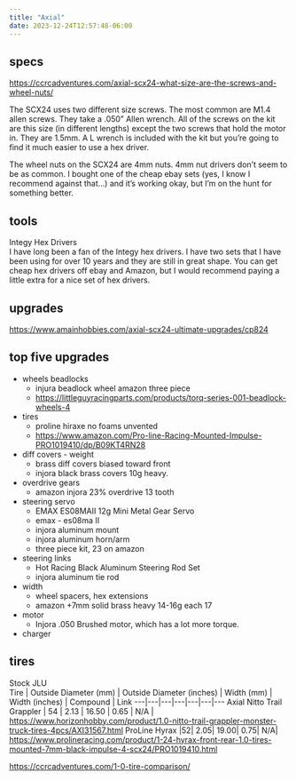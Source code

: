 ```yaml
---
title: "Axial"
date: 2023-12-24T12:57:48-06:00
---
```


## specs
https://ccrcadventures.com/axial-scx24-what-size-are-the-screws-and-wheel-nuts/  

The SCX24 uses two different size screws. The most common are M1.4 allen screws. They take a .050” Allen wrench. All of the screws on the kit are this size (in different lengths) except the two screws that hold the motor in. They are 1.5mm. A L wrench is included with the kit but you’re going to find it much easier to use a hex driver.

The wheel nuts on the SCX24 are 4mm nuts. 4mm nut drivers don’t seem to be as common. I bought one of the cheap ebay sets (yes, I know I recommend against that…) and it’s working okay, but I’m on the hunt for something better.

## tools 
Integy Hex Drivers  
I have long been a fan of the Integy hex drivers. I have two sets that I have been using for over 10 years and they are still in great shape. You can get cheap hex drivers off ebay and Amazon, but I would recommend paying a little extra for a nice set of hex drivers.

## upgrades 
https://www.amainhobbies.com/axial-scx24-ultimate-upgrades/cp824  


## top five upgrades
- wheels beadlocks
  - injura beadlock wheel amazon three piece 
  - https://littleguyracingparts.com/products/torq-series-001-beadlock-wheels-4
- tires
  - proline hiraxe no foams unvented 
  - https://www.amazon.com/Pro-line-Racing-Mounted-Impulse-PRO1019410/dp/B09KT4RN28
- diff covers - weight 
  - brass diff covers biased toward front
  - injora black brass covers 10g heavy.
- overdrive gears
  - amazon injora 23% overdrive 13 tooth  
- steering servo
  - EMAX ES08MAII 12g Mini Metal Gear Servo
  - emax - es08ma II
  - injora aluminum mount
  - injora aluminum horn/arm
  - three piece kit, 23 on amazon
- steering links
  - Hot Racing Black Aluminum Steering Rod Set
  - injora aluminum tie rod
- width
  - wheel spacers, hex extensions 
  - amazon +7mm solid brass heavy 14-16g each 17
- motor
  - Injora .050 Brushed motor, which has a lot more torque.
- charger


## tires
Stock JLU  
Tire	| Outside Diameter (mm)	| Outside Diameter (inches) |	Width (mm)	|  Width (inches) |	Compound	| Link
---|---|---|---|---|---|---
Axial Nitto Trail Grappler | 54 |	2.13 |	16.50 |	0.65 |	N/A |	https://www.horizonhobby.com/product/1.0-nitto-trail-grappler-monster-truck-tires-4pcs/AXI31567.html
ProLine Hyrax	|52|	2.05|	19.00|	0.75|	N/A|	https://www.prolineracing.com/product/1-24-hyrax-front-rear-1.0-tires-mounted-7mm-black-impulse-4-scx24/PRO1019410.html

https://ccrcadventures.com/1-0-tire-comparison/  
